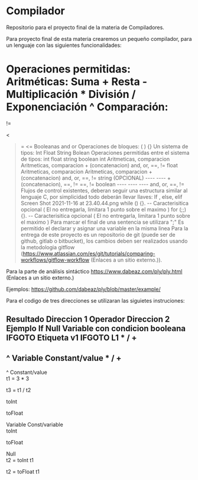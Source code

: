 # Compilador
Repositorio para el proyecto final de la materia de Compiladores.

Para proyecto final de esta materia crearemos un pequeño compilador, para un lenguaje con las siguientes funcionalidades:

Operaciones permitidas:
Aritméticas:
Suma +
Resta -
Multiplicación *
División /
Exponenciación ^
Comparación:
==
!= 
>
<
>=
<=
Booleanas
and 
or
Operaciones de bloques:
( )
{}
Un sistema de tipos:
Int
Float
String
Bolean
Operaciones permitidas entre el sistema de tipos:
int	float	string	boolean
int	Aritmeticas, comparacion	Aritmeticas, comparacion	+ (concatenacion)	and, or, ==, !=
float	Aritmeticas, comparacion	Aritmeticas, comparacion	+ (concatenacion)	and, or, ==, !=
string (OPCIONAL) 	----	----	+ (concatenacion), ==, !=	==, !=
boolean	----	----	----	and, or, ==, !=
Flujos de control existentes, deberan seguir una estructura similar al lenguaje C, por simplicidad todo deberán llevar llaves:
If , else, elif
Screen Shot 2021-11-16 at 23.40.44.png
while () {}.  -- Caracterisitica opcional ( El no entregarla, limitara 1 punto sobre el maximo )
for (;;) {}.    -- Caracterisitica opcional ( El no entregarla, limitara 1 punto sobre el maximo )
Para marcar el final de una sentencia se utilizara ";"
Es permitido el declarar y asignar una variable en la misma linea
Para la entrega de este proyecto es un repositorio de git (puede ser de github, gitlab o bitbucket), los cambios deben ser realizados usando la metodologia gitflow (https://www.atlassian.com/es/git/tutorials/comparing-workflows/gitflow-workflow (Enlaces a un sitio externo.)).


Para la parte de análisis sintáctico https://www.dabeaz.com/ply/ply.html (Enlaces a un sitio externo.)

Ejemplos: https://github.com/dabeaz/ply/blob/master/example/

 

Para el codigo de tres direcciones se utilizaran las siguietes instruciones:

Resultado	Direccion 1	Operador	Direccion 2	Ejemplo
If	Null	Variable con condicion booleana	IFGOTO	Etiqueta	v1 IFGOTO L1
*
/
+
-
^	Variable	Constant/value	*
/
+
-
^	Constant/value	
t1 = 3 * 3

t3 = t1 / t2

toInt

toFloat

Variable	Const/variable	
toInt

toFloat

Null	
t2 = toInt t1

t2 = toFloat t1

 
